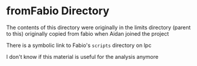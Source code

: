 # fromFabio Directory

The contents of this directory were originally in the limits directory (parent to this) originally copied from fabio when Aidan joined the project

There is a symbolic link to Fabio's `scripts` directory on lpc

I don't know if this material is useful for the analysis anymore
